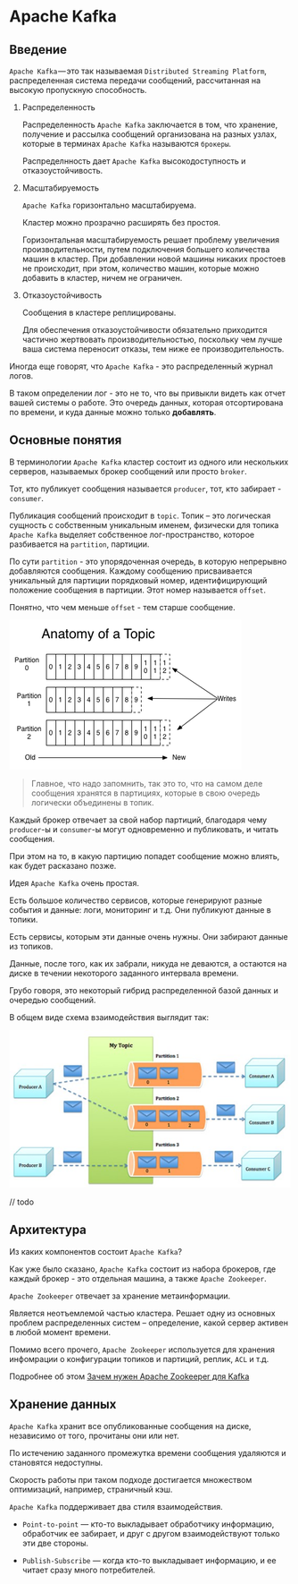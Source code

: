 # Apache Kafka

## Введение

`Apache Kafka` — это так называемая `Distributed Streaming Platform`, распределенная система передачи сообщений, рассчитанная на высокую пропускную способность.

1. Распределенность
    
    Распределенность `Apache Kafka` заключается в том, что хранение, получение и рассылка сообщений организована на разных узлах, которые в терминах `Apache Kafka` называются `брокеры`.

    Распределнность дает `Apache Kafka` высокодоступность и отказоустойчивость.
    
2. Масштабируемость
    
    `Apache Kafka` горизонтально масштабируема.

    Кластер можно прозрачно расширять без простоя.
    
    Горизонтальная масштабируемость решает проблему увеличения производительности, путем подключения большего количества машин в кластер. При добавлении новой машины никаких простоев не происходит, при этом, количество машин, которые можно добавить в кластер, ничем не ограничен.

3. Отказоустойчивость

    Сообщения в кластере реплицированы.
    
    Для обеспечения отказоустойчивости обязательно приходится частично жертвовать производительностью, поскольку чем лучше ваша система переносит отказы, тем ниже ее производительность. 
    

Иногда еще говорят, что `Apache Kafka` - это распределенный журнал логов.

В таком определении лог - это не то, что вы привыкли видеть как отчет вашей системы о работе.
Это очередь данных, которая отсортирована по времени, и куда данные можно только **добавлять**.

## Основные понятия

В терминологии `Apache Kafka` кластер состоит из одного или нескольких серверов, называемых брокер сообщений или просто `broker`.

Тот, кто публикует сообщения называется `producer`, тот, кто забирает - `consumer`.

Публикация сообщений происходит в `topic`. Топик – это логическая сущность с собственным уникальным именем, физически для топика `Apache Kafka` выделяет собственное лог-пространство, которое разбивается на `partition`, партиции.

По сути `partition` - это упорядоченная очередь, в которую непрерывно добавляются сообщения. Каждому сообщению присваивается уникальный для партиции порядковый номер, идентифицирующий положение сообщения в партиции. Этот номер называется `offset`.

Понятно, что чем меньше `offset` - тем старше сообщение.

![Apache Kafka Intro](../../images/kafka/log_anatomy.png)

> Главное, что надо запомнить, так это то, что на самом деле сообщения хранятся в партициях, которые в свою очередь логически объединены в топик.

Каждый брокер отвечает за свой набор партиций, благодаря чему `producer`-ы и `consumer`-ы могут одновременно и публиковать, и читать сообщения.

При этом на то, в какую партицию попадет сообщение можно влиять, как будет расказано позже.

Идея `Apache Kafka` очень простая.

Есть большое количество сервисов, которые генерируют разные события и данные: логи, мониторинг и т.д. Они публикуют данные в топики.

Есть сервисы, которым эти данные очень нужны. Они забирают данные из топиков.

Данные, после того, как их забрали, никуда не деваются, а остаются на диске в течении некоторого заданного интервала времени.

Грубо говоря, это некоторый гибрид распределенной базой данных и очередью сообщений.

В общем виде схема взаимодействия выглядит так:

![Apache Kafka Intro](../../images/kafka/kafka_intro.jpg)

// todo 
## Архитектура

Из каких компонентов состоит `Apache Kafka`?

Как уже было сказано, `Apache Kafka` состоит из набора брокеров, где каждый брокер - это отдельная машина, а также `Apache Zookeeper`.

`Apache Zookeeper` отвечает за хранение метаинформации.

Является неотъемлемой частью кластера. Решает одну из основных проблем распределенных систем – определение, какой сервер активен в любой момент времени.

Помимо всего прочего, `Apache Zookeeper` используется для хранения инфомрации о конфигурации топиков и партиций, реплик, `ACL` и т.д.

Подробнее об этом [Зачем нужен Apache Zookeeper для Kafka](https://www.cloudkarafka.com/blog/2018-07-04-cloudkarafka_what_is_zookeeper.html)

## Хранение данных

`Apache Kafka` хранит все опубликованные сообщения на диске, независимо от того, прочитаны они или нет.

По истечению заданного промежутка времени сообщения удаляются и становятся недоступны.

Скорость работы при таком подходе достигается множеством оптимизаций, например, страничный кэш.








`Apache Kafka` поддерживает два стиля взаимодействия. 

* `Point-to-point` — кто-то выкладывает обработчику информацию, обработчик ее забирает, и друг с другом взаимодействуют только эти две стороны.  

* `Publish-Subscribe` — когда кто-то выкладывает информацию, и ее читает сразу много потребителей.




